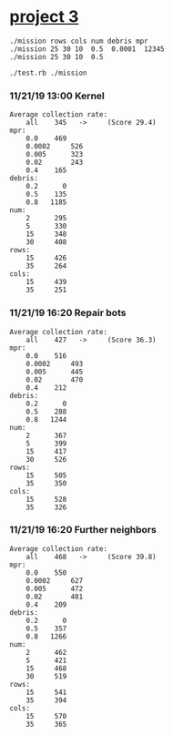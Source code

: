 # [project 3](https://maryash.github.io/135/projects/project_03.html)

```
./mission rows cols num debris mpr
./mission 25 30 10  0.5  0.0001  12345 
./mission 25 30 10  0.5
```

```
./test.rb ./mission
```

### 11/21/19 13:00 Kernel
```
Average collection rate:
	all	   345 	 -> 	(Score 29.4)
mpr:
	0.0	   469 
	0.0002	   526 
	0.005	   323 
	0.02	   243 
	0.4	   165 
debris:
	0.2	     0 
	0.5	   135 
	0.8	  1185 
num:
	2	   295 
	5	   330 
	15	   348 
	30	   408 
rows:
	15	   426 
	35	   264 
cols:
	15	   439 
	35	   251 
```

### 11/21/19 16:20 Repair bots 
```
Average collection rate:
	all	   427 	 -> 	(Score 36.3)
mpr:
	0.0	   516 
	0.0002	   493 
	0.005	   445 
	0.02	   470 
	0.4	   212 
debris:
	0.2	     0 
	0.5	   288 
	0.8	  1244 
num:
	2	   367 
	5	   399 
	15	   417 
	30	   526 
rows:
	15	   505 
	35	   350 
cols:
	15	   528 
	35	   326 
```

### 11/21/19 16:20 Further neighbors
```
Average collection rate:
	all	   468 	 -> 	(Score 39.8)
mpr:
	0.0	   550 
	0.0002	   627 
	0.005	   472 
	0.02	   481 
	0.4	   209 
debris:
	0.2	     0 
	0.5	   357 
	0.8	  1266 
num:
	2	   462 
	5	   421 
	15	   468 
	30	   519 
rows:
	15	   541 
	35	   394 
cols:
	15	   570 
	35	   365 
```
